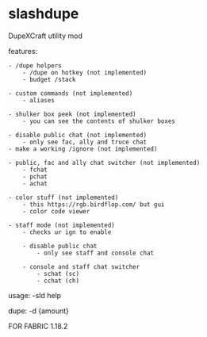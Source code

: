 # slashdupe

DupeXCraft utility mod

features:

    - /dupe helpers
        - /dupe on hotkey (not implemented)
        - budget /stack

    - custom commands (not implemented)
        - aliases

    - shulker box peek (not implemented)
        - you can see the contents of shulker boxes

    - disable public chat (not implemented) 
        - only see fac, ally and truce chat
    - make a working /ignore (not implemented)

    - public, fac and ally chat switcher (not implemented)
        - fchat
        - pchat
        - achat

    - color stuff (not implemented)
        - this https://rgb.birdflop.com/ but gui
        - color code viewer

    - staff mode (not implemented)
        - checks ur ign to enable

        - disable public chat
            - only see staff and console chat

        - console and staff chat switcher
            - schat (sc)
            - cchat (ch)


usage: -sld help

dupe: -d {amount}

FOR FABRIC 1.18.2
